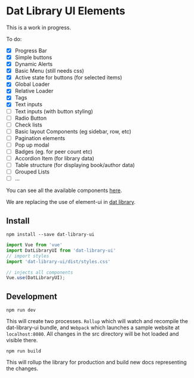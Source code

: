 # Dat Library UI Elements

This is a work in progress.

To do:

- [x] Progress Bar
- [x] Simple buttons
- [x] Dynamic Alerts
- [x] Basic Menu (still needs css)
- [x] Active state for buttons (for selected items)
- [x] Global Loader
- [x] Relative Loader
- [x] Tags
- [x] Text inputs
- [ ] Text inputs (with button styling)
- [ ] Radio Button
- [ ] Check lists
- [ ] Basic layout Components (eg sidebar, row, etc)
- [ ] Pagination elements
- [ ] Pop up modal
- [ ] Badges (eg. for peer count etc)
- [ ] Accordion Item (for library data)
- [ ] Table structure (for displaying book/author data)
- [ ] Grouped Lists
- [ ] ...

You can see all the available components [here](https://e-e-e.github.io/dat-library-ui/).

We are replacing the use of element-ui in [dat library](https://github.com/e-e-e/dat-library).

## Install

```
npm install --save dat-library-ui
```

```js
import Vue from 'vue'
import DatLibraryUI from 'dat-library-ui'
// import styles
import 'dat-library-ui/dist/styles.css'

// injects all components
Vue.use(DatLibraryUI);
```

## Development

```
npm run dev
```

This will create two processes. `Rollup` which will watch and recompile the dat-library-ui bundle, and `Webpack` which launches a sample website at `localhost:8080`. All changes in the src directory will be hot loaded and visible there.

```
npm run build
```

This will rollup the library for production and build new docs representing the changes.



